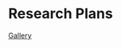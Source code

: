 # Research Plans

[Gallery](Research%20Plans%2082fde4aaacbb435ab110b2ac11fadb15/Gallery%2079241a123fb840eda850230bbacb2e8d.csv)